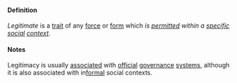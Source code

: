 #### Definition

*Legitimate* is a [trait](https://github.com/gcassel/Modular-Organizing-Terminology/blob/master/terms/trait.md) of any [force](https://github.com/gcassel/Modular-Organizing-Terminology/blob/master/terms/force.md) or [form](https://github.com/gcassel/Modular-Organizing-Terminology/blob/master/terms/form.md) which *is [permitted](https://github.com/gcassel/Modular-Organizing-Terminology/blob/master/terms/permit.md) within a [specific](https://github.com/gcassel/Modular-Organizing-Terminology/blob/master/terms/specific.md) [social](https://github.com/gcassel/Modular-Organizing-Terminology/blob/master/terms/social.md) [context](https://github.com/gcassel/Modular-Organizing-Terminology/blob/master/terms/context.md)*.

#### Notes

Legitimacy is usually [associated](https://github.com/gcassel/Modular-Organizing-Terminology/blob/master/terms/associate.md) with [official](https://github.com/gcassel/Modular-Organizing-Terminology/blob/master/terms/official.md) [governance](https://github.com/gcassel/Modular-Organizing-Terminology/blob/master/terms/govern.md) [systems](https://github.com/gcassel/Modular-Organizing-Terminology/blob/master/terms/system.md), although it is also associated with in[formal](https://github.com/gcassel/Modular-Organizing-Terminology/blob/master/terms/form.md) social contexts.
